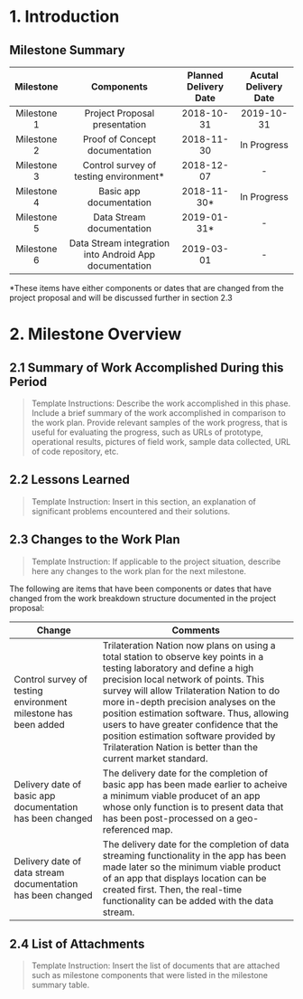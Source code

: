 # 1. Introduction
## Milestone Summary

Milestone | Components | Planned Delivery Date | Acutal Delivery Date
:------------------: | :-------------: | :-------------: | :-------------: 
Milestone 1 | Project Proposal presentation | 2018-10-31 | 2019-10-31
Milestone 2 | Proof of Concept documentation | 2018-11-30 | In Progress
Milestone 3 | Control survey of testing environment* | 2018-12-07 | -
Milestone 4 | Basic app documentation | 2018-11-30* | In Progress  
Milestone 5 | Data Stream documentation | 2019-01-31* | -
Milestone 6 | Data Stream integration into Android App documentation| 2019-03-01 | -

*These items have either components or dates that are changed from the project proposal and will be discussed further in section 2.3

# 2. Milestone Overview
## 2.1 Summary of Work Accomplished During this Period
> Template Instructions: Describe the work accomplished in this phase. Include a brief summary of the work accomplished in comparison to the work plan. Provide relevant samples of the work progress, that is useful for evaluating the progress, such as URLs of prototype, operational results, pictures of field work, sample data collected, URL of code repository, etc.

## 2.2 Lessons Learned
> Template Instruction: Insert in this section, an explanation of significant problems encountered and their solutions.


## 2.3 Changes to the Work Plan
> Template Instruction: If applicable to the project situation, describe here any changes to the work plan for the next milestone.

The following are items that have been components or dates that have changed from the work breakdown structure documented in the project proposal:

Change | Comments
---------------- | --------------------------
Control survey of testing environment milestone has been added | Trilateration Nation now plans on using a total station to observe key points in a testing laboratory and define a high precision local network of points. This survey will allow Trilateration Nation to do more in-depth precision analyses on the position estimation software. Thus, allowing users to have greater confidence that the position estimation software provided by Trilateration Nation is better than the current market standard.
Delivery date of basic app documentation has been changed | The delivery date for the completion of basic app has been made earlier to acheive a minimum viable producet of an app whose only function is to present data that has been post-processed on a geo-referenced map.
Delivery date of data stream documentation has been changed | The delivery date for the completion of data streaming functionality in the app has been made later so the minimum viable product of an app that displays location can be created first. Then, the real-time functionality can be added with the data stream.

## 2.4 List of Attachments
> Template Instruction: Insert the list of documents that are attached such as milestone components  that were listed in the milestone summary table.

